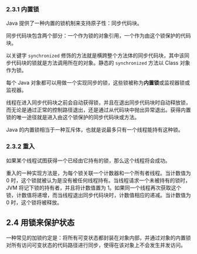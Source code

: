 ### 2.3.1 内置锁

Java 提供了一种内置的锁机制来支持原子性：同步代码块。

同步代码块包含两个部分：一个作为锁的对象引用，一个作为由这个锁保护的代码块。

以关键字 `synchronized` 修饰的方法就是横跨整个方法体的同步代码块，其中该同步代码块的锁就是方法调用所在的对象。静态的 `synchronized` 方法以 Class 对象作为锁。

每个 Java 对象都可以用做一个实现同步的锁，这些锁被称为**内置锁**或监视器锁或监视器。

线程在进入同步代码块之前会自动获得锁，并且在退出同步代码块时自动释放锁，而无论是通过正常的控制路径退出，还是通过从代码块中抛出异常退出。获得内置锁的唯一途径就是进入由这个锁保护的同步代码块或方法。

Java 的内置锁相当于一种互斥体，也就是说最多只有一个线程能持有这种锁。

### 2.3.2 重入

如果某个线程试图获得一个已经由它持有的锁，那么这个线程将会成功。

重入的一种实现方法是，为每个锁关联一个计数器和一个所有者线程。当计数值为 0 时，这个锁就被认为是没有被任何线程持有。当线程请求一个未被持有的锁时，JVM 将记下锁的持有者，并且将计数值置为 1。如果同一个线程再次获取这个锁，计数值将递增，而当线程退出同步代码块时，计数值相应的递减。当计数值为 0 时，这个锁将被释放。

## 2.4 用锁来保护状态

一种常见的加锁约定是：将所有可变状态都封装在对象内部，并通过对象的内置锁对所有访问可变状态的代码路径进行同步，使得在该对象上不会发生并发访问。



